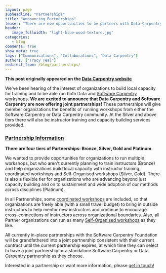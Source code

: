 ```yaml
---
layout: page
subheadline: "Partnerships"
title: "Announcing Partnerships"
teaser: "There are now opportunities to be partners with Data Carpentry and Software Carpentry"
header:
   image_fullwidth: "light-blue-wood-texture.jpg"
categories:
   - blog
comments: true
show_meta: true
tags: ["Communications", "Collaborations", "Data Carpentry"]
authors: ["Tracy Teal"]
redirect_from: /blog/partnerships/
--- 
```


**This post originally appeared on the [Data Carpentry website](https://datacarpentry.org)**

We've been hearing of the interest of organizations to build local capacity for training  and to be able run both Data and [Software Carpentry](http://www.software-carpentry.org) workshops. **We are excited to announce that Data Carpentry and Software Carpentry are now offering joint partnerships!** These partnerships will give member organizations the benefits of running workshops from either the Software Carpentry or Data Carpentry community. At the Silver and above tiers there will also be instructor training and capacity building services provided.


### [Partnership Information](../../partnerships/)
**There are four tiers of Partnerships: Bronze, Silver, Gold and Platinum.**



We wanted to provide opportunities for organizations to run multiple workshops, but who aren't currently planning to train instructors (Bronze) and help organizations build local capacity with instructor training, coordinated workshops and Self-Organised workshops (Silver, Gold). There is also a flexible tier for organizations who are advancing beyond just capacity building and on to sustainment and wide adoption of our methods across disciplines (Platinum).

In all Partnerships, some [coordinated workshops](../../workshops-host/) are included, so that organizations are freely able (with a small travel budget) to bring in outside instructors to help mentor new instructors and continue to encourage cross-connections of instructors across organizational boundaries. Also, all Partner organizations can run as many [Self-Organised workshops](../../self-organized-workshops/) as they like.

All currently in-place partnerships with the Software Carpentry Foundation will be grandfathered into a joint partnership consistent with their current contract until the current partnership expires, at which time they can select to have a joint partnership or a standalone Software Carpentry or Data Carpentry partnership as they choose.

Interested in a partnership or want more information, please [get in touch!](mailto:partnerships@datacarpentry.org)
